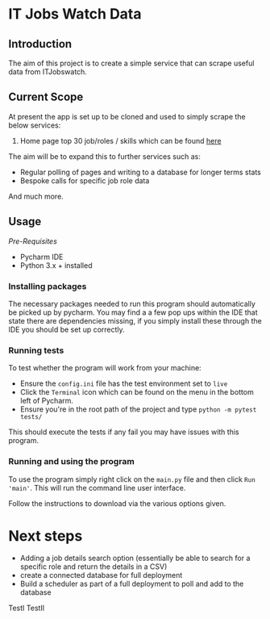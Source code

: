 # IT Jobs Watch Data

## Introduction
The aim of this project is to create a simple service that can scrape useful data from ITJobswatch.

## Current Scope
At present the app is set up to be cloned and used to simply scrape the below services:

1. Home page top 30 job/roles / skills which can be found [here]()

The aim will be to expand this to further services such as:

* Regular polling of pages and writing to a database for longer terms stats
* Bespoke calls for specific job role data

And much more.

## Usage
_Pre-Requisites_
* Pycharm IDE
* Python 3.x + installed

### Installing packages
The necessary packages needed to run this program should automatically be picked up by pycharm. You may find a a few pop ups within the IDE that state there are dependencies missing, if you simply install these through the IDE you should be set up correctly.  

### Running tests

To test whether the program will work from your machine:

 * Ensure the `config.ini` file has the test environment set to `live`
 * Click the `Terminal` icon which can be found on the menu in the bottom left of Pycharm.
* Ensure you're in the root path of the project and type `python -m pytest tests/`

This should execute the tests if any fail you may have issues with this program.

### Running and using the program
To use the program simply right click on the `main.py` file and then click `Run 'main'`. This will run the command line user interface.

Follow the instructions to download via the various options given.

# Next steps
* Adding a job details search option (essentially be able to search for a specific role and return the details in a CSV)
* create a connected database for full deployment
* Build a scheduler as part of a full deployment to poll and add to the database

TestI
TestII
